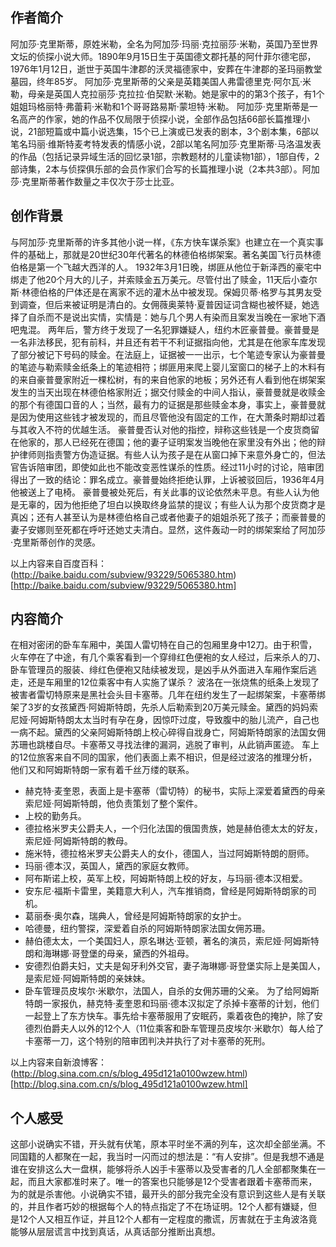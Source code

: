 ## 作者简介 ##
阿加莎·克里斯蒂，原姓米勒，全名为阿加莎·玛丽·克拉丽莎·米勒，英国乃至世界文坛的侦探小说大师。1890年9月15日生于英国德文郡托基的阿什菲尔德宅邸，1976年1月12日，逝世于英国牛津郡的沃灵福德家中，安葬在牛津郡的圣玛丽教堂墓园，终年85岁。
阿加莎·克里斯蒂的父亲是英籍美国人弗雷德里克·阿尔瓦·米勒，母亲是英国人克拉丽莎·克拉拉·伯契默·米勒。她是家中的的第3个孩子，有1个姐姐玛格丽特·弗蕾莉·米勒和1个哥哥路易斯·蒙坦特·米勒。
阿加莎·克里斯蒂是一名高产的作家，她的作品不仅局限于侦探小说，全部作品包括66部长篇推理小说，21部短篇或中篇小说选集，15个已上演或已发表的剧本，3个剧本集，6部以笔名玛丽·维斯特麦考特发表的情感小说，2部以笔名阿加莎·克里斯蒂·马洛温发表的作品（包括记录异域生活的回忆录1部，宗教题材的儿童读物1部），1部自传，2部诗集，2本与侦探俱乐部的会员作家们合写的长篇推理小说（2本共3部）。阿加莎·克里斯蒂著作数量之丰仅次于莎士比亚。
## 创作背景 ##
与阿加莎·克里斯蒂的许多其他小说一样，《东方快车谋杀案》也建立在一个真实事件的基础上，那就是20世纪30年代著名的林德伯格绑架案。著名美国飞行员林德伯格是第一个飞越大西洋的人。
1932年3月1日晚，绑匪从他位于新泽西的豪宅中绑走了他20个月大的儿子，并索赎金五万美元。尽管付出了赎金，11天后小查尔斯·林德伯格的尸体还是在离家不远的灌木丛中被发现。保姆贝蒂·格罗与其男友受到调查，但后来被证明是清白的。女佣薇奥莱特·夏普因证词含糊也被怀疑，她选择了自杀而不是说出实情，实情是：她与几个男人有染而且案发当晚在一家地下酒吧鬼混。
两年后，警方终于发现了一名犯罪嫌疑人，纽约木匠豪普曼。豪普曼是一名非法移民，犯有前科，并且还有若干不利证据指向他，尤其是在他家车库发现了部分被记下号码的赎金。在法庭上，证据被一一出示，七个笔迹专家认为豪普曼的笔迹与勒索赎金纸条上的笔迹相符；绑匪用来爬上婴儿室窗口的梯子上的木料有的来自豪普曼家附近一棵松树，有的来自他家的地板；另外还有人看到他在绑架案发生的当天出现在林德伯格家附近；据交付赎金的中间人指认，豪普曼就是收赎金的那个有德国口音的人；当然，最有力的证据是那些赎金本身，事实上，豪普曼就是因为使用这些钱才被发现的，而且尽管他没有固定的工作，在大萧条时期却过着与其收入不符的优越生活。
豪普曼否认对他的指控，辩称这些钱是一个皮货商留在他家的，那人已经死在德国；他的妻子证明案发当晚他在家里没有外出；他的辩护律师则指责警方伪造证据。有些人认为孩子是在从窗口掉下来意外身亡的，但法官告诉陪审团，即使如此也不能改变恶性谋杀的性质。经过11小时的讨论，陪审团得出了一致的结论：罪名成立。豪普曼始终拒绝认罪，上诉被驳回后，1936年4月他被送上了电椅。
豪普曼被处死后，有关此事的议论依然未平息。有些人认为他是无辜的，因为他拒绝了坦白以换取终身监禁的提议；有些人认为那个皮货商才是真凶；还有人甚至认为是林德伯格自己或者他妻子的姐姐杀死了孩子；而豪普曼的妻子安娜则至死都在呼吁还她丈夫清白。显然，这件轰动一时的绑架案给了阿加莎·克里斯蒂创作的灵感。

以上内容来自百度百科：(http://baike.baidu.com/subview/93229/5065380.htm)[http://baike.baidu.com/subview/93229/5065380.htm]
## 内容简介 ##
在相对密闭的卧车车厢中，美国人雷切特在自己的包厢里身中12刀。由于积雪，火车停在了中途，有几个乘客看到一个穿绯红色便袍的女人经过，后来杀人的刀、卧车管理员的服装、绯红色便袍又陆续被发现，是凶手从外面进入车厢作案后逃走，还是车厢里的12位乘客中有人实施了谋杀？
波洛在一张烧焦的纸条上发现了被害者雷切特原来是黑社会头目卡塞蒂。几年在纽约发生了一起绑架案，卡塞蒂绑架了3岁的女孩黛西·阿姆斯特朗，先杀人后勒索到20万美元赎金。黛西的妈妈索尼娅·阿姆斯特朗太太当时有孕在身，因惊吓过度，导致腹中的胎儿流产，自己也一病不起。黛西的父亲阿姆斯特朗上校心碎得自戕身亡，阿姆斯特朗家的法国女佣苏珊也跳楼自尽。卡塞蒂又寻找法律的漏洞，逃脱了审判，从此销声匿迹。
车上的12位旅客来自不同的国家，他们表面上素不相识，但是经过波洛的推理分析，他们又和阿姆斯特朗一家有着千丝万缕的联系。
- 赫克特·麦奎恩，表面上是卡塞蒂（雷切特）的秘书，实际上深爱着黛西的母亲索尼娅·阿姆斯特朗，他负责策划了整个案件。
- 上校的勤务兵。
- 德拉格米罗夫公爵夫人，一个归化法国的俄国贵族，她是赫伯德太太的好友，索尼娅·阿姆斯特朗的教母。
- 施米特，德拉格米罗夫公爵夫人的女仆，德国人，当过阿姆斯特朗的厨师。
- 玛丽·德本汉，英国人，黛西的家庭女教师。
- 阿布斯诺上校，英军上校，阿姆斯特朗上校的好友，与玛丽·德本汉相爱。
- 安东尼·福斯卡雷里，美籍意大利人，汽车推销商，曾经是阿姆斯特朗家的司机。
- 葛丽泰·奥尔森，瑞典人，曾经是阿姆斯特朗家的女护士。
- 哈德曼，纽约警探，深爱着自杀的阿姆斯特朗家法国女佣苏珊。
- 赫伯德太太，一个美国妇人，原名琳达·亚顿，著名的演员，索尼娅·阿姆斯特朗和海琳娜·哥登堡的母亲，黛西的外祖母。
- 安德烈伯爵夫妇，丈夫是匈牙利外交官，妻子海琳娜·哥登堡实际上是美国人，是索尼娅·阿姆斯特朗的亲妹妹。
- 卧车管理员皮埃尔·米歇尔，法国人，自杀的女佣苏珊的父亲。
为了给阿姆斯特朗一家报仇，赫克特·麦奎恩和玛丽·德本汉拟定了杀掉卡塞蒂的计划，他们一起登上了东方快车。事先给卡塞蒂服用了安眠药，乘着夜色的掩护，除了安德烈伯爵夫人以外的12个人（11位乘客和卧车管理员皮埃尔·米歇尔）每人给了卡塞蒂一刀，这个特别的陪审团判决并执行了对卡塞蒂的死刑。

以上内容来自新浪博客：(http://blog.sina.com.cn/s/blog_495d121a0100wzew.html)[http://blog.sina.com.cn/s/blog_495d121a0100wzew.html]
## 个人感受 ##
这部小说确实不错，开头就有伏笔，原本平时坐不满的列车，这次却全部坐满。不同国籍的人都聚在一起，我当时一闪而过的想法是：“有人安排”。但是我想不通是谁在安排这么大一盘棋，能够将杀人凶手卡塞蒂以及受害者的几人全部都聚集在一起，而且大家都准时来了。唯一的答案也只能够是12个受害者跟着卡塞蒂而来，为的就是杀害他。小说确实不错，最开头的部分我完全没有意识到这些人是有关联的，并且作者巧妙的根据每个人的特点指定了不在场证明。12个人都有嫌疑，但是12个人又相互作证，并且12个人都有一定程度的撒谎，厉害就在于主角波洛竟能够从层层谎言中找到真话，从真话部分推断出真想。
